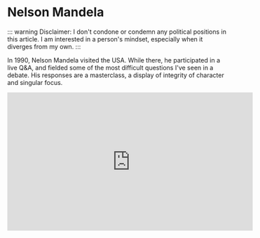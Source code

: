 # Nelson Mandela

::: warning
Disclaimer: I don't condone or condemn any political positions in this article. I am interested in a person's mindset, especially when it diverges from my own.
:::

In 1990, Nelson Mandela visited the USA. While there, he participated in a live Q&A, and fielded some of the most difficult questions I've seen in a debate. His responses are a masterclass, a display of integrity of character and singular focus.

<iframe width="560" height="315" src="https://www.youtube-nocookie.com/embed/Dfsh1XAzfrM" title="YouTube video player" frameborder="0" allow="accelerometer; autoplay; clipboard-write; encrypted-media; gyroscope; picture-in-picture" allowfullscreen></iframe>